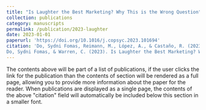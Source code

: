 ```yaml
---
title: "Is Laughter the Best Marketing? Why This is the Wrong Question"
collection: publications
category: manuscripts
permalink: /publication/2023-laughter
date: 2023-01-01
paperurl: 'https://doi.org/10.1016/j.copsyc.2023.101694'
citation: 'Do, Sydni Fomas, Reimann, M., López, A., & Castaño, R. (2023). When Brand Narratives are Written in Metaphoric Terms, Can They Weaken Self–Brand Connections? Journal of the Association for Consumer Research. https://doi.org/10.1086/727831
Do, Sydni Fomas, & Warren, C. (2023). Is Laughter the Best Marketing? Why This is the Wrong Question. Current Opinion in Psychology, 54, 101694. https://doi.org/10.1016/j.copsyc.2023.101694'
---
```


The contents above will be part of a list of publications, if the user clicks the link for the publication than the contents of section will be rendered as a full page, allowing you to provide more information about the paper for the reader. When publications are displayed as a single page, the contents of the above "citation" field will automatically be included below this section in a smaller font.
